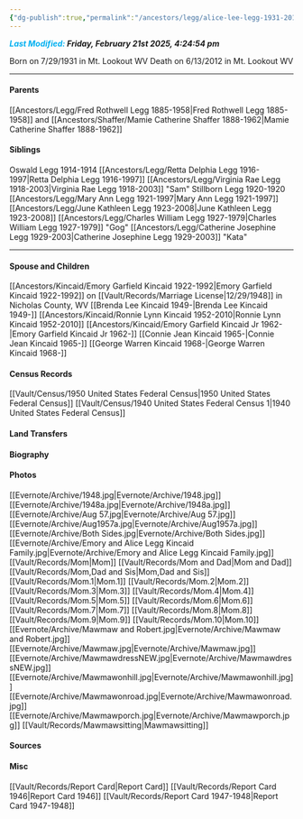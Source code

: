 ```yaml
---
{"dg-publish":true,"permalink":"/ancestors/legg/alice-lee-legg-1931-2012/","tags":["Alice-Legg"]}
---
```


***<font color="#00b0f0">Last Modified:</font> Friday, February 21st 2025, 4:24:54 pm***

Born on  7/29/1931 in Mt. Lookout WV
Death on 6/13/2012 in Mt. Lookout WV

---
#### Parents
[[Ancestors/Legg/Fred Rothwell Legg 1885-1958\|Fred Rothwell Legg 1885-1958]] and [[Ancestors/Shaffer/Mamie Catherine Shaffer 1888-1962\|Mamie Catherine Shaffer 1888-1962]]
#### Siblings
Oswald Legg 1914-1914
[[Ancestors/Legg/Retta Delphia Legg 1916-1997\|Retta Delphia Legg 1916-1997]]
[[Ancestors/Legg/Virginia Rae Legg 1918-2003\|Virginia Rae Legg 1918-2003]] "Sam"
Stillborn Legg 1920-1920
[[Ancestors/Legg/Mary Ann Legg 1921-1997\|Mary Ann Legg 1921-1997]]
[[Ancestors/Legg/June Kathleen Legg 1923-2008\|June Kathleen Legg 1923-2008]]
[[Ancestors/Legg/Charles William Legg 1927-1979\|Charles William Legg 1927-1979]] "Gog"
[[Ancestors/Legg/Catherine Josephine Legg 1929-2003\|Catherine Josephine Legg 1929-2003]] "Kata"

---
#### Spouse and Children
[[Ancestors/Kincaid/Emory Garfield Kincaid 1922-1992\|Emory Garfield Kincaid 1922-1992]] on [[Vault/Records/Marriage License\|12/29/1948]] in Nicholas County, WV 
[[Brenda Lee Kincaid 1949-\|Brenda Lee Kincaid 1949-]]
[[Ancestors/Kincaid/Ronnie Lynn Kincaid 1952-2010\|Ronnie Lynn Kincaid 1952-2010]]
[[Ancestors/Kincaid/Emory Garfield Kincaid Jr 1962-\|Emory Garfield Kincaid Jr 1962-]]
[[Connie Jean Kincaid 1965-\|Connie Jean Kincaid 1965-]]
[[George Warren Kincaid 1968-\|George Warren Kincaid 1968-]]

#### Census Records
[[Vault/Census/1950 United States Federal Census\|1950 United States Federal Census]]
[[Vault/Census/1940 United States Federal Census 1\|1940 United States Federal Census]]
#### Land Transfers

#### Biography

#### Photos
[[Evernote/Archive/1948.jpg\|Evernote/Archive/1948.jpg]]
[[Evernote/Archive/1948a.jpg\|Evernote/Archive/1948a.jpg]]
[[Evernote/Archive/Aug 57.jpg\|Evernote/Archive/Aug 57.jpg]]
[[Evernote/Archive/Aug1957a.jpg\|Evernote/Archive/Aug1957a.jpg]]
[[Evernote/Archive/Both Sides.jpg\|Evernote/Archive/Both Sides.jpg]]
[[Evernote/Archive/Emory and Alice Legg Kincaid Family.jpg\|Evernote/Archive/Emory and Alice Legg Kincaid Family.jpg]]
[[Vault/Records/Mom\|Mom]]
[[Vault/Records/Mom and Dad\|Mom and Dad]]
[[Vault/Records/Mom,Dad and Sis\|Mom,Dad and Sis]]
[[Vault/Records/Mom.1\|Mom.1]]
[[Vault/Records/Mom.2\|Mom.2]]
[[Vault/Records/Mom.3\|Mom.3]]
[[Vault/Records/Mom.4\|Mom.4]]
[[Vault/Records/Mom.5\|Mom.5]]
[[Vault/Records/Mom.6\|Mom.6]]
[[Vault/Records/Mom.7\|Mom.7]]
[[Vault/Records/Mom.8\|Mom.8]]
[[Vault/Records/Mom.9\|Mom.9]]
[[Vault/Records/Mom.10\|Mom.10]]
[[Evernote/Archive/Mawmaw and Robert.jpg\|Evernote/Archive/Mawmaw and Robert.jpg]]
[[Evernote/Archive/Mawmaw.jpg\|Evernote/Archive/Mawmaw.jpg]]
[[Evernote/Archive/MawmawdressNEW.jpg\|Evernote/Archive/MawmawdressNEW.jpg]]
[[Evernote/Archive/Mawmawonhill.jpg\|Evernote/Archive/Mawmawonhill.jpg]]
[[Evernote/Archive/Mawmawonroad.jpg\|Evernote/Archive/Mawmawonroad.jpg]]
[[Evernote/Archive/Mawmawporch.jpg\|Evernote/Archive/Mawmawporch.jpg]]
[[Vault/Records/Mawmawsitting\|Mawmawsitting]]
#### Sources

#### Misc
[[Vault/Records/Report Card\|Report Card]]
[[Vault/Records/Report Card 1946\|Report Card 1946]]
[[Vault/Records/Report Card 1947-1948\|Report Card 1947-1948]]
